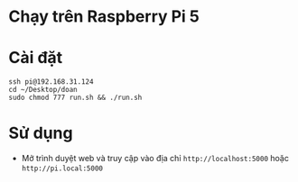 # Chạy trên Raspberry Pi 5
# Cài đặt

```
ssh pi@192.168.31.124
cd ~/Desktop/doan
sudo chmod 777 run.sh && ./run.sh
```

# Sử dụng

- Mở trình duyệt web và truy cập vào địa chỉ `http://localhost:5000` hoặc `http://pi.local:5000`

